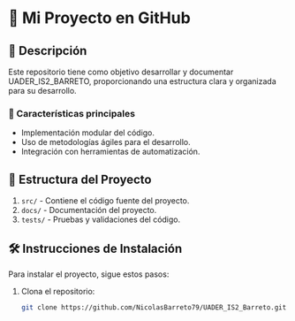 # 📌 Mi Proyecto en GitHub

## 📖 Descripción  
Este repositorio tiene como objetivo desarrollar y documentar UADER_IS2_BARRETO, proporcionando una estructura clara y organizada para su desarrollo.

### 🚀 Características principales  
- Implementación modular del código.
- Uso de metodologías ágiles para el desarrollo.
- Integración con herramientas de automatización.

## 📂 Estructura del Proyecto  
1. `src/` - Contiene el código fuente del proyecto.  
2. `docs/` - Documentación del proyecto.  
3. `tests/` - Pruebas y validaciones del código.  

## 🛠️ Instrucciones de Instalación  
Para instalar el proyecto, sigue estos pasos:

1. Clona el repositorio:
   ```bash
   git clone https://github.com/NicolasBarreto79/UADER_IS2_Barreto.git
